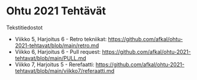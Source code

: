 # Ohtu 2021 Tehtävät

Tekstitiedostot
  * Viikko 5, Harjoitus 6 - Retro tekniikat: https://github.com/afkal/ohtu-2021-tehtavat/blob/main/retro.md
  * Viikko 6, Harjoitus 6 - Pull request: https://github.com/afkal/ohtu-2021-tehtavat/blob/main/PULL.md
  * Viikko 7, Harjoitus 5 - Rerefaatti: https://github.com/afkal/ohtu-2021-tehtavat/blob/main/viikko7/referaatti.md
